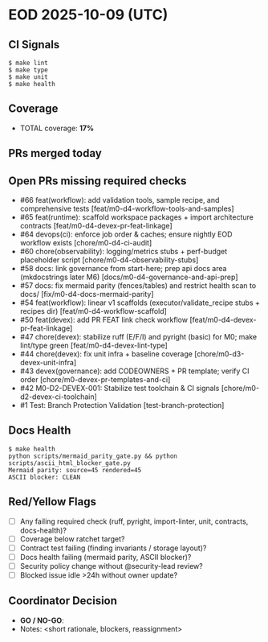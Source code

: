# EOD 2025-10-09 (UTC)

## CI Signals
```console
$ make lint
$ make type
$ make unit
$ make health
```

## Coverage
- TOTAL coverage: **17%**

## PRs merged today

## Open PRs missing required checks
- #66 feat(workflow): add validation tools, sample recipe, and comprehensive tests [feat/m0-d4-workflow-tools-and-samples]
- #65 feat(runtime): scaffold workspace packages + import architecture contracts [feat/m0-d4-devex-pr-feat-linkage]
- #64 devops(ci): enforce job order & caches; ensure nightly EOD workflow exists [chore/m0-d4-ci-audit]
- #60 chore(observability): logging/metrics stubs + perf-budget placeholder script [chore/m0-d4-observability-stubs]
- #58 docs: link governance from start-here; prep api docs area (mkdocstrings later M6) [docs/m0-d4-governance-and-api-prep]
- #57 docs: fix mermaid parity (fences/tables) and restrict health scan to docs/ [fix/m0-d4-docs-mermaid-parity]
- #54 feat(workflow): linear v1 scaffolds (executor/validate_recipe stubs + recipes dir) [feat/m0-d4-workflow-scaffold]
- #50 feat(devex): add PR FEAT link check workflow [feat/m0-d4-devex-pr-feat-linkage]
- #47 chore(devex): stabilize ruff (E/F/I) and pyright (basic) for M0; make lint/type green [feat/m0-d4-devex-lint-type]
- #44 chore(devex): fix unit infra + baseline coverage [chore/m0-d3-devex-unit-infra]
- #43 devex(governance): add CODEOWNERS + PR template; verify CI order [chore/m0-devex-pr-templates-and-ci]
- #42 M0-D2-DEVEX-001: Stabilize test toolchain & CI signals [chore/m0-d2-devex-ci-toolchain]
- #1 Test: Branch Protection Validation [test-branch-protection]

## Docs Health
```console
$ make health
python scripts/mermaid_parity_gate.py && python scripts/ascii_html_blocker_gate.py
Mermaid parity: source=45 rendered=45
ASCII blocker: CLEAN
```

## Red/Yellow Flags
- [ ] Any failing required check (ruff, pyright, import-linter, unit, contracts, docs-health)?
- [ ] Coverage below ratchet target?
- [ ] Contract test failing (finding invariants / storage layout)?
- [ ] Docs health failing (mermaid parity, ASCII blocker)?
- [ ] Security policy change without @security-lead review?
- [ ] Blocked issue idle >24h without owner update?

## Coordinator Decision
- **GO / NO-GO**: <pick one>
- Notes: <short rationale, blockers, reassignment>
